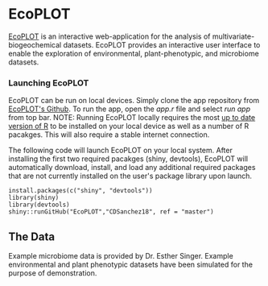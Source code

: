 # EcoPLOT

[EcoPLOT](https://github.com/cdsanchez18/EcoPLOT) 
is an interactive web-application for the analysis of multivariate-biogeochemical datasets. EcoPLOT provides an interactive user interface to enable the exploration of environmental, plant-phenotypic, and microbiome datasets. 

### Launching EcoPLOT

EcoPLOT can be run on local devices. Simply clone the app repository from [EcoPLOT's Github](https://github.com/cdsanchez18/EcoPLOT). To run the app, open the *app.r* file and select *run app* from top bar. 
NOTE: Running EcoPLOT locally requires the most [up to date version of R](https://cran.r-project.org/) to be installed on your local device as well as a number of R pacakges. This will also require a stable internet connection. 

The following code will launch EcoPLOT on your local system. After installing the first two required pacakges (shiny, devtools), EcoPLOT will automatically download, install, and load any additional required packages that are not currently installed on the user's package library upon launch.

```{r, eval=FALSE}
install.packages(c("shiny", "devtools"))
library(shiny)
library(devtools)
shiny::runGitHub("EcoPLOT","CDSanchez18", ref = "master")
```



## The Data
Example microbiome data is provided by Dr. Esther Singer. Example environmental and plant phenotypic datasets have been simulated for the purpose of demonstration.  

